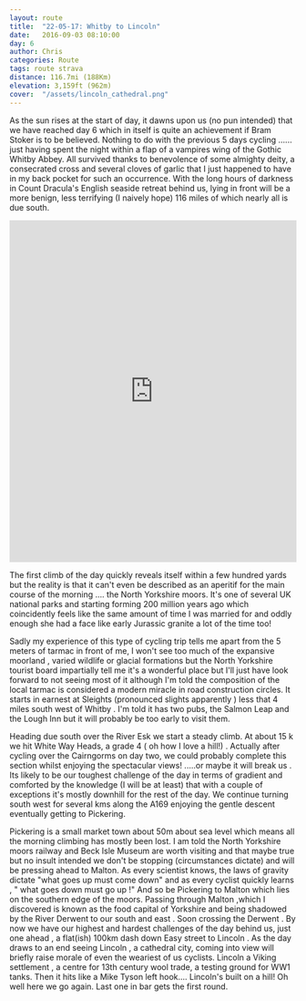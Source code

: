 ```yaml
---
layout: route
title:  "22-05-17: Whitby to Lincoln"
date:   2016-09-03 08:10:00
day: 6
author: Chris
categories: Route
tags: route strava
distance: 116.7mi (188Km)
elevation: 3,159ft (962m)
cover:  "/assets/lincoln_cathedral.png"
---
```


As the sun rises at the start of day, it dawns upon us (no pun intended) that we have reached day 6 which in itself is quite an achievement if Bram Stoker is to be believed. Nothing to do with the previous 5 days cycling ...... just having spent the night within a flap of a vampires wing of the Gothic Whitby Abbey. All survived thanks to benevolence of some almighty deity, a consecrated cross and several cloves of garlic that I just happened to have in my back pocket for such an occurrence. With the long hours of darkness in Count Dracula's English seaside retreat behind us, lying in front will be a more benign, less terrifying (I naively hope) 116 miles of which nearly all is due south.

<iframe style="width:100%;height:600px;" src="https://veloviewer.com/routes/6937586/embed2" frameborder="0" scrolling="no"></iframe>

The first climb of the day quickly reveals itself within a few hundred yards but the reality is that it can't even be described as an aperitif for the main course of the morning .... the North Yorkshire moors. It's one of several UK national parks and starting forming 200 million years ago which coincidently feels like the same amount of time I was married for and  oddly enough she had a face like early Jurassic granite a lot of the time too!

Sadly my experience of this type of cycling trip tells me apart from the 5 meters of tarmac in front of me, I won't see too much of the expansive moorland , varied wildlife or glacial formations but the North Yorkshire tourist board impartially tell me it's a wonderful place but  I'll just have look forward to not seeing most of it although I'm told the composition of the local tarmac is considered a modern miracle in road construction circles.
It starts in earnest at Sleights (pronounced slights apparently ) less that 4 miles south west of Whitby . I'm told it has two pubs, the Salmon Leap and the Lough Inn but it will probably be too early to visit them.

Heading due south over the River Esk we start a steady climb. At about 15 k we hit White Way Heads, a grade 4 ( oh how I love a hill!) . Actually after cycling over the Cairngorms on day two, we could probably complete this section whilst enjoying the spectacular views! .....or maybe it will break us . Its likely to be our toughest challenge of the day in terms of gradient and comforted by the knowledge (I will be at least)  that with a couple of exceptions it's mostly downhill for the rest of the day. We continue turning south west for several kms along the A169 enjoying the gentle descent eventually getting to Pickering.

Pickering is a small market town about 50m about sea level which means all the morning climbing has mostly been lost. I am told the North Yorkshire moors railway  and Beck Isle Museum are worth visiting and that maybe true but no insult intended we don't be stopping (circumstances dictate) and will be pressing ahead to Malton. As every scientist knows, the  laws of gravity dictate "what goes up must come down"  and as every cyclist quickly learns , " what goes down must go up !" And so be Pickering to Malton which lies on the southern edge of the moors. Passing through Malton ,which I discovered is known as the food capital of Yorkshire  and being shadowed by the River Derwent to our south and east . Soon crossing the Derwent . By now we have our highest and hardest challenges of the day behind us, just one ahead ,  a flat(ish) 100km dash down Easy street to Lincoln . As the day draws to an end seeing Lincoln , a cathedral city, coming into view will briefly raise morale of even the weariest of us cyclists. Lincoln a Viking settlement , a centre for 13th century wool trade, a testing ground for WW1 tanks. Then it hits like a Mike Tyson left hook.... Lincoln's built on a hill!  Oh well here we go again.  Last one in bar gets the first round.
